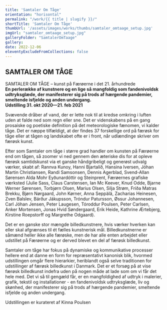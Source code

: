 ```yaml
---
title: 'Samtaler Om Tåge'
orientation: "horisontal"
permalink: "/work/{{ title | slugify }}/"
shortTitle: 'Samtaler Om Tåge'
thumbUrl: '/assets/images/works/thumbs/samtaler_omtaage_setup.jpg'
imgUrl: "samtaler_omtaage_setup.jpg"
galleryFolder: "SamtalerOmTaage"
gallery:
date: 2022-12-06
eleventyExcludeFromCollections: false
---
```



<div class="Txt">
  <h2>SAMTALER OM TÅGE</h2>
  <p>SAMTALER OM TÅGE – kunst på Færøerne i det 21. århundrede<br><strong>En perlerække af kunstnere og en lige så mangfoldig som fandenivoldsk udtryksglæde, der manifesterer sig på trods af hærgende pandemier, smeltende isfjelde og anden undergang.<br>
  Udstilling 31. okt 2020—21. feb 2021</strong></p>
  <p>Svævende dråber af vand, der er lette nok til at kredse omkring i luften uden at falde ned som regn eller sne. Det er videnskabens på en gang prosaiske og poetiske definition på det meteorologiske fænomen, vi kalder tåge. Det er næppe tilfældigt, at der findes 37 forskellige ord på færøsk for tåge eller at tågen og landskabet ofte er i front, når udlændinge skriver om færøsk kunst.</p>
  <p>Efter som Samtaler om tåge i større grad handler om kunsten på Færøerne end om tågen, så zoomer vi ned gennem den æteriske dis for at opleve færøsk samtidskunst via et ganske håndgribeligt og generøst udvalg værker, skabt af: Rannva Kunoy, Hanni Bjartalíð, Hansina Iversen, Jóhan Martin Christiansen, Randi Samsonsen, Dennis Agerblad, Svend-Allan Sørensen Alda Mohr Eyðunardóttir og Steinprent, Færøernes grafiske værksted (Julie Sass, Claus Carstensen, Ian Mc Keever, Knud Odde, Bjarne Werner Sørensen, Torbjørn Olsen, Marius Olsen, Silja Strøm, Fríða Matras Brekku, Bjørn Nørgaard, John Kørner, Anna Seppälä, Zacharias Heinesen, Zven Balslev, Bárður Jákupsson, Tróndur Patursson, Øssur Johannesen, Carl Jóhan Jensen, Peter Laugesen, Tóroddur Poulsen, Peter Carlsen, Anker Mortensen, Jonas Hvid Søndergaard, Erik Heide, Kathrine Ærtebjerg, Kirstine Roepstorff og Margrethe Odgaard).</p>
  <p>Det er en ganske stor mængde billedkunstnere, hvis værker hverken kan eller skal afgrænses til ét fælles kunstnerisk mål. Billedkunstnerne er såmænd heller ikke alle færøske, men de har alle enten arbejdet eller udstillet på Færøerne og er derved blevet en del af færøsk billedkunst.</p>
  <p>Samtaler om tåge har fokus på dynamiske og kommunikative processer hellere end at danne en form for repræsentativt kanonisk blik, hvormed udstillingen omgår flere hierarkier, heriblandt også selve traditionen for udstillinger af færøsk billedkunst i Danmark. Det er et forsøg på at vise færøsk billedkunst indefra uden på nogen måde at lade som om vi får det hele med. Det vi så til gengæld får, er en mangfoldighed af udtryk i malerier, grafik, tekstil og installationer - en fandenivoldsk udtryksglæde, liv og skønhed, der manifesterer sig på trods af hærgende pandemier, smeltende isfjelde og anden undergang.</p>
  <p>Udstillingen er kurateret af Kinna Poulsen</p>
</div>